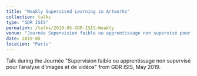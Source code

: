 ```yaml
---
title: "Weakly Supervised Learning in Artworks"
collection: talks
type: "GDR ISIS"
permalink: /talks/2019-05-GDR-ISIS-Weakly
venue: "Journée Supervision faible ou apprentissage non supervisé pour l’analyse d’images et de vidéos"
date: 2019-05
location: "Paris"
---
```


Talk during the Journée "Supervision faible ou apprentissage non supervisé pour l’analyse d’images et de vidéos" from GDR ISIS, May 2019.
